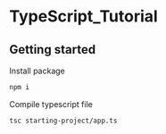 # TypeScript_Tutorial

## Getting started

Install package

```bash
npm i
```

Compile typescript file

```bash
tsc starting-project/app.ts
```
